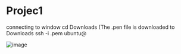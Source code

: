 # Projec1
connecting to window
cd Downloads (The .pen file is downloaded to Downloads
ssh -i <private-key-name>.pem ubuntu@<Public-IP-address>

![image](https://user-images.githubusercontent.com/53397202/189669747-47f82c55-85c8-4e9d-b0ae-7fffdf0daebd.png)

